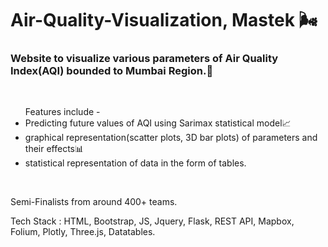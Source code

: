 # Air-Quality-Visualization, Mastek 🌬

<h3>Website to visualize various parameters of Air Quality Index(AQI) bounded to Mumbai Region.📍</h3>

<br>
<ul>Features include - <li>Predicting future values of AQI using Sarimax statistical model📈</li> <li>graphical representation(scatter
plots, 3D bar plots) of parameters and their effects📊</li> <li>statistical representation of data in the form of tables.</li></ul>
<br>

Semi-Finalists from around 400+ teams.<br>

Tech Stack : HTML, Bootstrap, JS, Jquery, Flask, REST API, Mapbox, Folium, Plotly, Three.js, Datatables.

